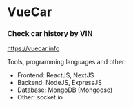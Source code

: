 # VueCar
### Check car history by VIN

https://vuecar.info

Tools, programming languages and other:
* Frontend: ReactJS, NextJS
* Backend: NodeJS, ExpressJS
* Database: MongoDB (Mongoose)
* Other: socket.io
